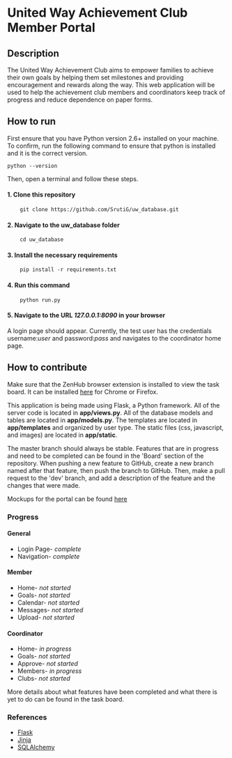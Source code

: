 # United Way Achievement Club Member Portal

## Description

The United Way Achievement Club aims to empower families to achieve their own goals by helping them set milestones and providing encouragement and rewards along the way. This web application will be used to help the achievement club members and coordinators keep track of progress and reduce dependence on paper forms. 

## How to run

First ensure that you have Python version 2.6+ installed on your machine. To confirm,
run the following command to ensure that python is installed and it is the correct version.

    python --version
    

Then, open a terminal and follow these steps.


#### 1. Clone this repository


        git clone https://github.com/SrutiG/uw_database.git
#### 2. Navigate to the uw_database folder

        cd uw_database
#### 3. Install the necessary requirements
    
        pip install -r requirements.txt
#### 4. Run this command

        python run.py
#### 5. Navigate to the URL *127.0.0.1:8090* in your browser
   A login page should appear. Currently, the test user has the credentials username:*user* and password:*pass* and navigates to the coordinator home page.

## How to contribute
Make sure that the ZenHub browser extension is installed to view the task board. It can be installed [here](https://www.zenhub.com/extension) for Chrome or Firefox.


This application is being made using Flask, a Python framework. All of the server code is located in **app/views.py**. All of the database models and tables are located in **app/models.py**. The templates are located in **app/templates** and organized by user type. The static files (css, javascript, and images) are located in **app/static**.


The master branch should always be stable. Features that are in progress and need to be completed can be found in the 'Board' section of the repository. When pushing a new feature to GitHub, create a new branch named after that feature, then push the branch to GitHub. Then, make a pull request to the 'dev' branch, and add a description of the feature and the changes that were made.

Mockups for the portal can be found [here](https://balsamiq.cloud/sll25/prfco/r2278)

### Progress

#### General
* Login Page- *complete*
* Navigation- *complete*

#### Member
* Home- *not started*
* Goals- *not started*
* Calendar- *not started*
* Messages- *not started*
* Upload- *not started*

#### Coordinator
* Home- *in progress*
* Goals- *not started*
* Approve- *not started*
* Members- *in progress*
* Clubs- *not started*

More details about what features have been completed and what there is yet to do can be found in the task board.

### References

* [Flask](http://flask.pocoo.org/docs/0.12/)
* [Jinja](http://jinja.pocoo.org/)
* [SQLAlchemy](http://flask-sqlalchemy.pocoo.org/2.3/)
